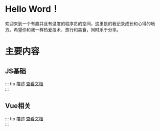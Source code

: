 # Hello Word！

欢迎来到一个有趣并且有温度的程序员的空间，这里是的我记录成长和心得的地方。希望你和我一样热爱技术，旅行和美食，同时乐于分享。 

# 主要内容

## JS基础
::: tip 描述
[查看文档](../basic/)  
:::


## Vue相关

::: tip  描述
[查看文档](../vue/)  
:::
